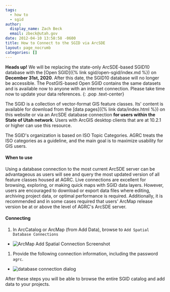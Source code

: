 ```yaml
---
tags:
  - how to
  - sgid
author:
  display_name: Zach Beck
  email: zbeck@utah.gov
date: 2012-04-10 13:58:58 -0600
title: How to Connect to the SGID via ArcSDE
layout: page_nocrumb
categories: []
---
```


**Heads up!** We will be replacing the state-only ArcSDE-based SGID10 database with the [Open SGID]({% link sgid/open-sgid/index.md %}) on **December 31st, 2020**. After this date, the SGID10 database will no longer be accessible. The PostGIS-based Open SGID contains the same datasets and is available now to anyone with an internet connection. Please take time now to update your data references.
{: .pop .text-center}

The SGID is a collection of vector-format GIS feature classes. Its' content is available for download from the [data pages]({% link data/index.html %}) on this website or via an ArcSDE database connection **for users within the State of Utah network**. Users with ArcGIS desktop clients that are at 10.2.1 or higher can use this resource.

The SGID's organization is based on ISO Topic Categories. AGRC treats the ISO categories as a guideline, and the main goal is to maximize usability for GIS users.

#### When to use

Using a database connection to the most current ArcSDE server can be advantageous as users will see and query the most updated version of all feature classes housed at AGRC. Live connections are excellent for browsing, exploring, or making quick maps with SGID data layers. However, users are encouraged to download or export data files where editing, archiving project data, or optimal performance is required. Additionally, it is recommended and in some cases required that users' ArcMap release version be at or above the level of AGRC's ArcSDE server.

#### Connecting

1. In ArcCatalog or ArcMap (from Add Data), browse to `Add Spatial Database Connections`
  - <img src="{% link images/connect_tree.png %}" alt="ArcMap Add Spatial Connection Screenshot" />
1. Provide the following connection information, including the password `agrc`.
  - <img src="{% link images/sgidconnect.png %}" title="database connection dialog" alt="database connection dialog" />

After these steps you will be able to browse the entire SGID catalog and add data to your projects.
